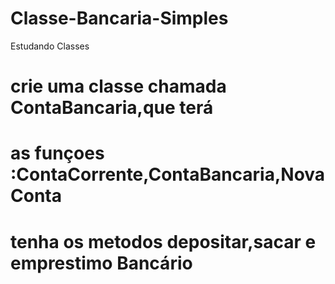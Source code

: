 # Classe-Bancaria-Simples
Estudando Classes
# crie uma classe chamada ContaBancaria,que terá 
# as funçoes :ContaCorrente,ContaBancaria,NovaConta 
# tenha os metodos depositar,sacar e emprestimo Bancário       
